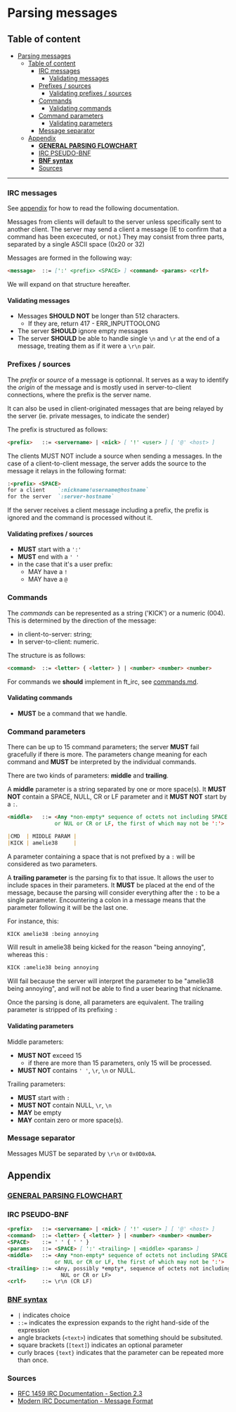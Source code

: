 # Parsing messages

## Table of content

- [Parsing messages](#parsing-messages)
  - [Table of content](#table-of-content)
    - [IRC messages](#irc-messages)
      - [Validating messages](#validating-messages)
    - [Prefixes / sources](#prefixes--sources)
      - [Validating prefixes / sources](#validating-prefixes--sources)
    - [Commands](#commands)
      - [Validating commands](#validating-commands)
    - [Command parameters](#command-parameters)
      - [Validating parameters](#validating-parameters)
    - [Message separator](#message-separator)
  - [Appendix](#appendix)
    - [**GENERAL PARSING FLOWCHART**](#general-parsing-flowchart)
    - [IRC PSEUDO-BNF](#irc-pseudo-bnf)
    - [**BNF syntax**](#bnf-syntax)
    - [Sources](#sources)

---

### IRC messages

See [appendix](#bnf-syntax) for how to read the following documentation.

Messages from clients will default to the server unless specifically sent to another client.
The server may send a client a message (IE to confirm that a command has been excecuted, or not.)
They may consist from three parts, separated by a single ASCII space (0x20 or 32)

Messages are formed in the following way:

```markdown
<message>  ::= [':' <prefix> <SPACE> ] <command> <params> <crlf>
```

We will expand on that structure hereafter.

#### Validating messages

- Messages **SHOULD NOT** be longer than 512 characters.
  - If they are, return 417 - ERR_INPUTTOOLONG
- The server **SHOULD** ignore empty messages
- The server **SHOULD** be able to handle single `\n` and `\r` at the end of a message, treating them as if it were a `\r\n` pair.

### Prefixes / sources

The _prefix_ or _source_ of a message is optionnal. It serves as a way to identify the _origin_ of the message and is mostly used in server-to-client connections, where the prefix is the server name.

It can also be used in client-originated messages that are being relayed by the server (ie. private messages, to indicate the sender)

The prefix is structured as follows:

```markdown
<prefix>   ::= <servername> | <nick> [ '!' <user> ] [ '@' <host> ]
```

The clients MUST NOT include a source when sending a messages. In the case of a client-to-client message, the server adds the source to the message it relays in the following format:

```markdown
:<prefix> <SPACE>
for a client    `:nickname!username@hostname`
for the server  `:server-hostname`
```

If the server receives a client message including a prefix, the prefix is ignored and the command is processed without it.

#### Validating prefixes / sources

- **MUST** start with a `':'`
- **MUST** end with a `' '`
- in the case that it's a user prefix:
  - MAY have a `!`
  - MAY have a `@`

### Commands

The _commands_ can be represented as a string ('KICK') or a numeric (004). This is determined by the direction of the message:

- in client-to-server: string;
- In server-to-client: numeric.

The structure is as follows:

```markdown
<command>  ::= <letter> { <letter> } | <number> <number> <number>
```

For commands we **should** implement in ft_irc, see [commands.md](commands.md).

#### Validating commands

- **MUST** be a command that we handle.

### Command parameters

There can be up to 15 command parameters; the server **MUST** fail gracefully if there is more.
The parameters change meaning for each command and **MUST** be interpreted by the individual commands.

There are two kinds of parameters: **middle** and **trailing**.

A **middle** parameter is a string separated by one or more space(s).
It **MUST NOT** contain a SPACE, NULL, CR or LF parameter and it **MUST NOT** start by a `:`.

```markdown
<middle>   ::= <Any *non-empty* sequence of octets not including SPACE
               or NUL or CR or LF, the first of which may not be ':'>

|CMD  | MIDDLE PARAM |
|KICK | amelie38     |
```

A parameter containing a space that is not prefixed by a `:` will be considered as two parameters.

A **trailing parameter** is the parsing fix to that issue. It allows the user to include spaces in their parameters. It **MUST** be placed at the end of the message, because the parsing will consider everything after the `:` to be a single parameter.
Encountering a colon in a message means that the parameter following it will be the last one.

For instance, this:

```markdown
KICK amelie38 :being annoying
```

Will result in amelie38 being kicked for the reason "being annoying", whereas this :

```markdown
KICK :amelie38 being annoying
```

Will fail because the server will interpret the parameter to be "amelie38 being annoying", and will not be able to find a user bearing that nickname.

Once the parsing is done, all parameters are equivalent. The trailing parameter is stripped of its prefixing `:`

#### Validating parameters

Middle parameters:

- **MUST NOT** exceed 15
  - if there are more than 15 parameters, only 15 will be processed.
- **MUST NOT** contains `' '`, `\r`, `\n` or NULL.

Trailing parameters:

- **MUST** start with `:`
- **MUST NOT** contain NULL, `\r`, `\n`
- **MAY** be empty
- **MAY** contain zero or more space(s).

### Message separator

Messages MUST be separated by `\r\n` or `0x0D0x0A`.

## Appendix

### [**GENERAL PARSING FLOWCHART**](structural-message-parsing.md)

### IRC PSEUDO-BNF

```markdown
<prefix>   ::= <servername> | <nick> [ '!' <user> ] [ '@' <host> ]
<command>  ::= <letter> { <letter> } | <number> <number> <number>
<SPACE>    ::= ' ' { ' ' }
<params>   ::= <SPACE> [ ':' <trailing> | <middle> <params> ]
<middle>   ::= <Any *non-empty* sequence of octets not including SPACE
               or NUL or CR or LF, the first of which may not be ':'>
<trailing> ::= <Any, possibly *empty*, sequence of octets not including
                 NUL or CR or LF>
<crlf>     ::= \r\n (CR LF)
```

### [**BNF syntax**][def]

- `|` indicates choice
- `::=` indicates the expression expands to the right hand-side of the expression
- angle brackets (`<text>`) indicates that something should be subsituted.
- square brackets (`[text]`) indicates an optional parameter
- curly braces `{text}` indicates that the parameter can be repeated more than once.

### Sources

- [RFC 1459 IRC Documentation - Section 2.3](https://www.rfc-editor.org/rfc/rfc1459#section-2.3)
- [Modern IRC Documentation - Message Format](https://modern.ircdocs.horse/#message-format)

[def]: https://www.geeksforgeeks.org/bnf-notation-in-compiler-design/
